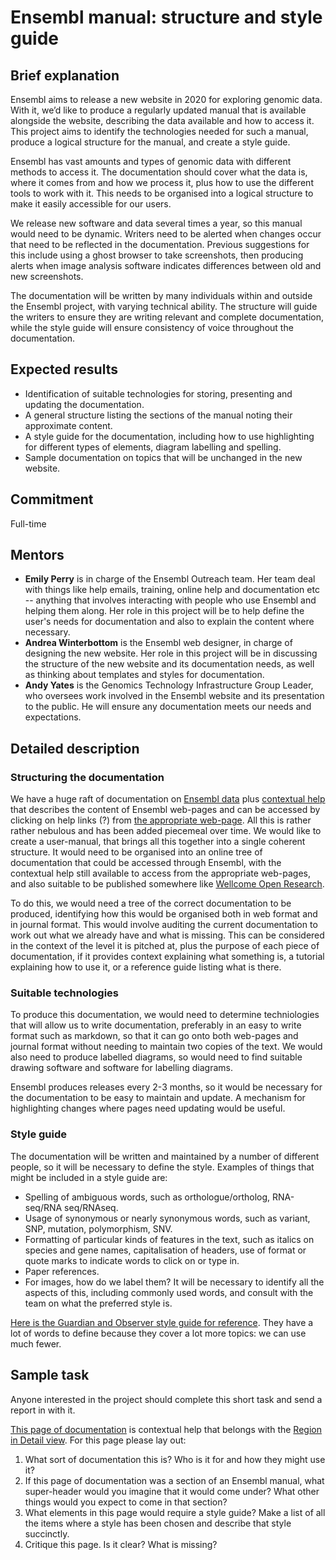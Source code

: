# Ensembl manual: structure and style guide

## Brief explanation

Ensembl aims to release a new website in 2020 for exploring genomic data. With it, we’d like to produce a regularly updated manual that is available alongside the website, describing the data available and how to access it. This project aims to identify the technologies needed for such a manual, produce a logical structure for the manual, and create a style guide.

Ensembl has vast amounts and types of genomic data with different methods to access it. The documentation should cover what the data is, where it comes from and how we process it, plus how to use the different tools to work with it. This needs to be organised into a logical structure to make it easily accessible for our users.

We release new software and data several times a year, so this manual would need to be dynamic. Writers need to be alerted when changes occur that need to be reflected in the documentation. Previous suggestions for this include using a ghost browser to take screenshots, then producing alerts when image analysis software indicates differences between old and new screenshots.

The documentation will be written by many individuals within and outside the Ensembl project, with varying technical ability. The structure will guide the writers to ensure they are writing relevant and complete documentation, while the style guide will ensure consistency of voice throughout the documentation.

## Expected results

* Identification of suitable technologies for storing, presenting and updating the documentation.
* A general structure listing the sections of the manual noting their approximate content.
* A style guide for the documentation, including how to use highlighting for different types of elements, diagram labelling and spelling.
* Sample documentation on topics that will be unchanged in the new website.

## Commitment
Full-time

## Mentors
* **Emily Perry** is in charge of the Ensembl Outreach team. Her team deal with things like help emails, training, online help and documentation etc -- anything that involves interacting with people who use Ensembl and helping them along. Her role in this project will be to help define the user's needs for documentation and also to explain the content where necessary.
* **Andrea Winterbottom** is the Ensembl web designer, in charge of designing the new website. Her role in this project will be in discussing the structure of the new website and its documentation needs, as well as thinking about templates and styles for documentation.
* **Andy Yates** is the Genomics Technology Infrastructure Group Leader, who oversees work involved in the Ensembl website and its presentation to the public. He will ensure any documentation meets our needs and expectations.


## Detailed description

### Structuring the documentation
We have a huge raft of documentation on [Ensembl data](http://www.ensembl.org/info/index.html) plus [contextual help](http://www.ensembl.org/Help/View?id=140) that describes the content of Ensembl web-pages and can be accessed by clicking on help links (?) from [the appropriate web-page](http://www.ensembl.org/Homo_sapiens/Location/View?r=17:63992802-64038237). All this is rather rather nebulous and has been added piecemeal over time. We would like to create a user-manual, that brings all this together into a single coherent structure. It would need to be organised into an online tree of documentation that could be accessed through Ensembl, with the contextual help still available to access from the appropriate web-pages, and also suitable to be published somewhere like [Wellcome Open Research](https://wellcomeopenresearch.org/).

To do this, we would need a tree of the correct documentation to be produced, identifying how this would be organised both in web format and in journal format. This would involve auditing the current documentation to work out what we already have and what is missing. This can be considered in the context of the level it is pitched at, plus the purpose of each piece of documentation, if it provides context explaining what something is, a tutorial explaining how to use it, or a reference guide listing what is there.

### Suitable technologies

To produce this documentation, we would need to determine techniologies that will allow us to write documentation, preferably in an easy to write format such as markdown, so that it can go onto both web-pages and journal format without needing to maintain two copies of the text. We would also need to produce labelled diagrams, so would need to find suitable drawing software and software for labelling diagrams.

Ensembl produces releases every 2-3 months, so it would be necessary for the documentation to be easy to maintain and update. A mechanism for highlighting changes where pages need updating would be useful.

### Style guide

The documentation will be written and maintained by a number of different people, so it will be necessary to define the style. Examples of things that might be included in a style guide are:
* Spelling of ambiguous words, such as orthologue/ortholog, RNA-seq/RNA seq/RNAseq.
* Usage of synonymous or nearly synonymous words, such as variant, SNP, mutation, polymorphism, SNV.
* Formatting of particular kinds of features in the text, such as italics on species and gene names, capitalisation of headers, use of format or quote marks to indicate words to click on or type in.
* Paper references.
* For images, how do we label them?
It will be necessary to identify all the aspects of this, including commonly used words, and consult with the team on what the preferred style is.

[Here is the Guardian and Observer style guide for reference](https://www.theguardian.com/guardian-observer-style-guide-a). They have a lot of words to define because they cover a lot more topics: we can use much fewer.

## Sample task

Anyone interested in the project should complete this short task and send a report in with it.

[This page of documentation](http://www.ensembl.org/Help/View?id=140) is contextual help that belongs with the [Region in Detail view](http://www.ensembl.org/Homo_sapiens/Location/View?r=17:63992802-64038237). For this page please lay out:
1. What sort of documentation this is? Who is it for and how they might use it?
2. If this page of documentation was a section of an Ensembl manual, what super-header would you imagine that it would come under? What other things would you expect to come in that section?
3. What elements in this page would require a style guide? Make a list of all the items where a style has been chosen and describe that style succinctly.
4. Critique this page. Is it clear? What is missing?
